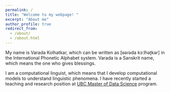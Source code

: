 ```yaml
---
permalink: /
title: "Welcome to my webpage! "
excerpt: "About me"
author_profile: true
redirect_from:
  - /about/
  - /about.html
---
```


My name is Varada Kolhatkar, which can be written as [ʋəɾəda kɔːlɦəʈkər] in the International Phonetic Alphabet system. Varada is a Sanskrit name, which means the one who gives blessings.

I am a computational linguist, which means that I develop computational models to understand linguistic phenomena. I have recently started a teaching and research position at [UBC Master of Data Science](https://masterdatascience.ubc.ca/) program. 
